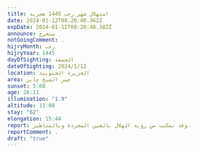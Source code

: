 ```yaml
---
title: استهلال شهر رجب 1445 هجرية
date: 2024-01-12T08:20:40.362Z
expDate: 2024-01-12T08:20:40.382Z
announce: ستخرج
notGoingComment: .
hijryMonth: رجب
hijryYear: 1445
dayOfSighting: الجمعة
dateOfSighting: 2024/1/12
location: الجزيرة الجنوبية
area: جسر الشيخ جابر
sunset: 5:08
age: 26:11
illumination: "1.9"
altitude: 11:08
stay: "62"
elongation: 15:44
report: وقد تمكنت من رؤية الهلال بالعين المجردة وبالمناظير.
reportComment: .
draft: "true"
---
```

